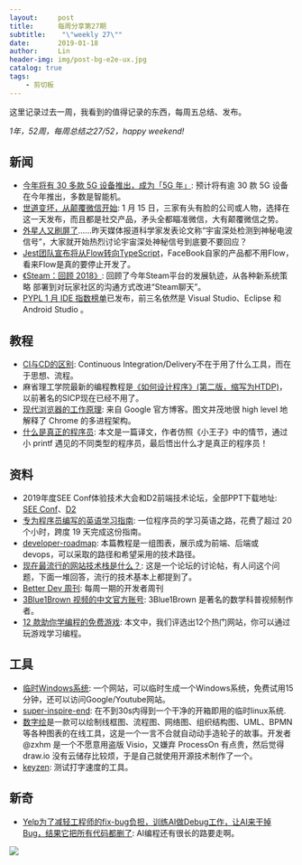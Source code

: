 ```yaml
---
layout:     post
title:      每周分享第27期
subtitle:    "\"weekly 27\""
date:       2019-01-18
author:     Lin
header-img: img/post-bg-e2e-ux.jpg
catalog: true
tags:
    - 剪切板
---
```


这里记录过去一周，我看到的值得记录的东西，每周五总结、发布。

*1年，52周，每周总结之27/52，happy weekend!*

## 新闻

* [今年将有 30 多款 5G 设备推出，成为「5G 年」](https://readhub.cn/topic/7JhVTnpMnj1): 预计将有逾 30 款 5G 设备在今年推出，多数是智能机。
* [世道变坏，从颠覆微信开始](https://mp.weixin.qq.com/s/1H4LUxNi8UysdhGXGfoQ0w): 1 月 15 日，三家有头有脸的公司或人物，选择在这一天发布，而且都是社交产品，矛头全都瞄准微信，大有颠覆微信之势。
* [外星人又刷屏了](https://www.cnbeta.com/articles/science/807473.htm)……昨天媒体报道科学家发表论文称“宇宙深处检测到神秘电波信号”，大家就开始热烈讨论宇宙深处神秘信号到底要不要回应？
* [Jest团队宣布将从Flow转向TypeScript](https://github.com/facebook/jest/pull/7554)，FaceBook自家的产品都不用Flow，看来Flow是真的要停止开发了。
* [《Steam：回顾 2018》](https://steamcommunity.com/groups/steamworks/announcements/detail/1697194621363928453): 回顾了今年Steam平台的发展轨迹，从各种新系统策略 部署到对玩家社区的沟通方式改进“Steam聊天”。
* [PYPL 1 月 IDE 指数榜单](http://pypl.github.io/IDE.html)已发布，前三名依然是 Visual Studio、Eclipse 和 Android Studio 。

## 教程

* [CI与CD的区别](https://thenewstack.io/understanding-the-difference-between-ci-and-cd/?utm_source=wanqu.co&utm_campaign=Wanqu+Daily&utm_medium=website): Continuous Integration/Delivery不在于用了什么工具，而在于思想、流程。
* 麻省理工学院最新的编程教程是[《如何设计程序》(第二版，缩写为HTDP)](https://htdp.org/2018-01-06/Book/index.html)，以前著名的SICP现在已经不用了。
* [现代浏览器的工作原理](https://developers.google.com/web/updates/2018/09/inside-browser-part1?utm_source=wanqu.co&utm_campaign=Wanqu+Daily&utm_medium=website): 来自 Google 官方博客。图文并茂地很 high level 地解释了 Chrome 的多进程架构。
* [什么是真正的程序员](https://www.cnblogs.com/xueweihan/p/5220513.html): 本文是一篇译文，作者仿照《小王子》中的情节，通过小 printf 遇见的不同类型的程序员，最后悟出什么才是真正的程序员！

## 资料

* 2019年度SEE Conf体验技术大会和D2前端技术论坛，全部PPT下载地址: [SEE Conf](https://www.yuque.com/seeconf/content/kbnzac)、[D2](https://www.yuque.com/d2forum/content/d213)
* [专为程序员编写的英语学习指南](https://a-programmers-guide-to-english.harryyu.me/): 一位程序员的学习英语之路，花费了超过 20 个小时，跨度 19 天完成这份指南。
* [developer-roadmap](https://github.com/kamranahmedse/developer-roadmap): 本篇教程是一组图表，展示成为前端、后端或devops，可以采取的路径和希望采用的技术路径。
* [现在最流行的网站技术栈是什么？](https://news.ycombinator.com/item?id=18829557): 这是一个论坛的讨论帖，有人问这个问题，下面一堆回答，流行的技术基本上都提到了。
* [Better Dev 周刊](https://betterdev.link/): 每周一期的开发者周刊
* [3Blue1Brown 视频的中文官方账号](https://space.bilibili.com/88461692/video): 3Blue1Brown 是著名的数学科普视频制作者。
* [12 款助你学编程的免费游戏](https://zhuanlan.zhihu.com/p/23936161): 本文中，我们评选出12个热门网站，你可以通过玩游戏学习编程。

## 工具

* [临时Windows系统](https://demo.glyptodon.com/#/client/ZGVtbwBjAGRlbW8=): 一个网站，可以临时生成一个Windows系统，免费试用15分钟，还可以访问Google/Youtube网站。
* [super-inspire-end](https://github.com/super-inspire/super-inspire-end): 在不到30s内得到一个干净的开箱即用的临时linux系统.
* [数字绘](https://www.myshuju.net/Home)是一款可以绘制线框图、流程图、网络图、组织结构图、UML、BPMN 等各种图表的在线工具，这是一个一言不合就自动动手造轮子的故事。开发者 @zxhm 是一个不愿意用盗版 Visio，又嫌弃 ProcessOn 有点贵，然后觉得 draw.io 没有云储存比较烦，于是自己就使用开源技术制作了一个。
* [keyzen](https://wwwtyro.github.io/keyzen/): 测试打字速度的工具。

## 新奇

* [Yelp为了减轻工程师的fix-bug负担，训练AI做Debug工作，让AI来干掉Bug，结果它把所有代码都删了](https://www.news18.com/news/buzz/yelp-tried-to-remove-bugs-on-app-artificial-intelligence-deleted-everything-2003957.html): AI编程还有很长的路要走啊。

![](https://ws3.sinaimg.cn/large/006tKfTcly1g0aiixjyftj30k00txtby.jpg)

